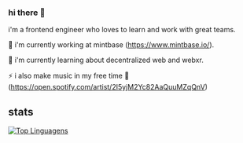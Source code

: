 ### hi there 👋

i'm a frontend engineer who loves to learn and work with great teams.

🔭 i'm currently working at mintbase (https://www.mintbase.io/).

🌱 i'm currently learning about decentralized web and webxr.

⚡ i also make music in my free time 🎸 (https://open.spotify.com/artist/2I5yjM2Yc82AaQuuMZqQnV)

## stats

[![Top Linguagens](https://github-readme-stats.vercel.app/api/top-langs/?username=sainthiago&layout=compact)](https://github.com/anuraghazra/github-readme-stats) 

<!--
**ruimrs/ruimrs** is a ✨ _special_ ✨ repository because its `README.md` (this file) appears on your GitHub profile.

Here are some ideas to get you started:

- 🔭 I’m currently working on ...
- 🌱 I’m currently learning ...
- 👯 I’m looking to collaborate on ...
- 🤔 I’m looking for help with ...
- 💬 Ask me about ...
- 📫 How to reach me: ...
- 😄 Pronouns: ...
- ⚡ Fun fact: ...
-->

